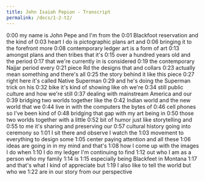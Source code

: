 ```yaml
---
title: John Isaiah Pepion - Transcript
permalink: /docs/1-2-t2/
---
```


0:00
my name is John Pepe and I'm from the
0:01
Blackfoot reservation and the kind of
0:03
heart I do is pictographic plans art and
0:06
bringing it to the forefront more
0:08
contemporary ledger art is a form of art
0:13
amongst plans and then tribes that it's
0:15
over a hundred years old and the period
0:17
that we're currently in is considered
0:19
the contemporary Najjar period every
0:21
piece Rd the designs that and collars
0:23
actually mean something and there's all
0:25
the story behind it like this piece
0:27
right here it's called Native Superman
0:29
and he's doing the Superman trick on his
0:32
bike it's kind of showing like oh we're
0:34
still public culture and how we're still
0:37
dealing with mainstream America and our
0:39
bridging two worlds together like the
0:42
Indian world and the new world that we
0:44
live in with the computers the bytes of
0:46
cell phones so I've been kind of
0:48
bridging that gap with my art being in
0:50
those two worlds together with a little
0:52
bit of humor just like storytelling and
0:55
to me it's sharing and preserving our
0:57
cultural history going into ceremony so
1:01
I sit there and observe I watch the
1:03
movement to everything to design some
1:05
center paying attention and all these
1:06
ideas are going in in my mind and that's
1:08
how I come up with the images I do when
1:10
I do my ledger I'm continuing to find
1:12
out who I am as a person who my family
1:14
is
1:15
especially being Blackfeet in Montana
1:17
and that's what I kind of appreciate but
1:19
I also like to tell the world but who we
1:22
are in our story from our perspective
